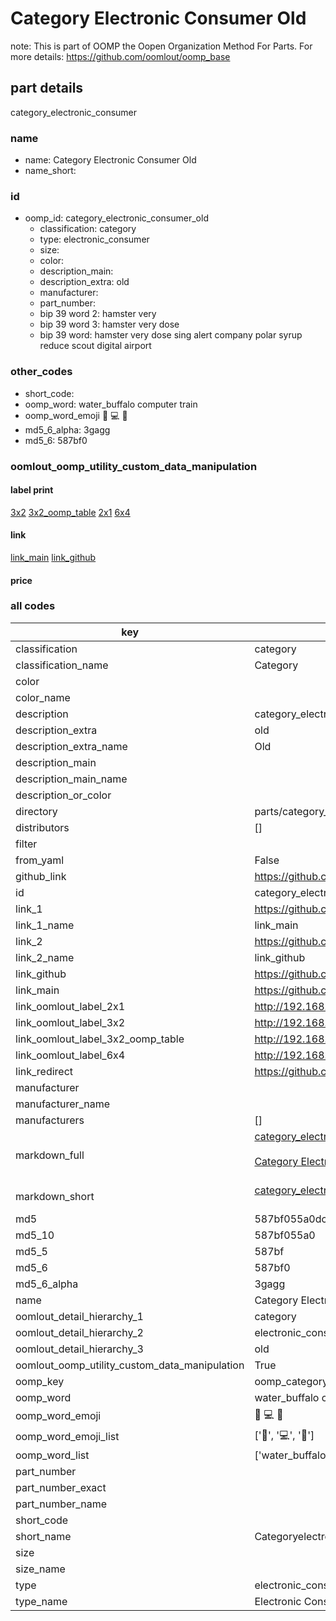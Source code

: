 # Category Electronic Consumer Old  

note: This is part of OOMP the Oopen Organization Method For Parts. For more details: https://github.com/oomlout/oomp_base

##  part details
  



category_electronic_consumer



### name
* name: Category Electronic Consumer Old
* name_short: 
### id
* oomp_id: category_electronic_consumer_old
  * classification: category
  * type: electronic_consumer
  * size: 
  * color: 
  * description_main: 
  * description_extra: old
  * manufacturer: 
  * part_number: 
  * bip 39 word 2: hamster very
  * bip 39 word 3: hamster very dose
  * bip 39 word: hamster very dose sing alert company polar syrup reduce scout digital airport

### other_codes
* short_code: 
* oomp_word: water_buffalo computer train
* oomp_word_emoji :water_buffalo: :computer: :train:
* md5_6_alpha: 3gagg
* md5_6: 587bf0






### oomlout_oomp_utility_custom_data_manipulation
#### label print
[3x2](http://192.168.1.245:1112/?label=oomp%203gagg)
[3x2_oomp_table](http://192.168.1.108:1112/?label=oomp%203gagg)
[2x1](http://192.168.1.242:1112/?label=oomp%203gagg)
[6x4](http://192.168.1.55:1112/?label=oomp%203gagg)    

#### link

[link_main](https://github.com/oomlout/oomlout_oomp_version_1_messy/tree/main/parts/category_electronic_consumer_old) [link_github](https://github.com/oomlout/oomlout_oomp_version_1_messy/tree/main/parts/category_electronic_consumer_old)                             

#### price







### all codes 
| key | value |  
| --- | --- |  
| classification | category |  
| classification_name | Category |  
| color |  |  
| color_name |  |  
| description | category_electronic_consumer |  
| description_extra | old |  
| description_extra_name | Old |  
| description_main |  |  
| description_main_name |  |  
| description_or_color |   |  
| directory | parts/category_electronic_consumer_old |  
| distributors | [] |  
| filter |  |  
| from_yaml | False |  
| github_link | https://github.com/oomlout/oomlout_oomp_part_src/tree/main/parts/category_electronic_consumer_old |  
| id | category_electronic_consumer_old |  
| link_1 | https://github.com/oomlout/oomlout_oomp_version_1_messy/tree/main/parts/category_electronic_consumer_old |  
| link_1_name | link_main |  
| link_2 | https://github.com/oomlout/oomlout_oomp_version_1_messy/tree/main/parts/category_electronic_consumer_old |  
| link_2_name | link_github |  
| link_github | https://github.com/oomlout/oomlout_oomp_version_1_messy/tree/main/parts/category_electronic_consumer_old |  
| link_main | https://github.com/oomlout/oomlout_oomp_version_1_messy/tree/main/parts/category_electronic_consumer_old |  
| link_oomlout_label_2x1 | http://192.168.1.242:1112/?label=oomp%203gagg |  
| link_oomlout_label_3x2 | http://192.168.1.245:1112/?label=oomp%203gagg |  
| link_oomlout_label_3x2_oomp_table | http://192.168.1.108:1112/?label=oomp%203gagg |  
| link_oomlout_label_6x4 | http://192.168.1.55:1112/?label=oomp%203gagg |  
| link_redirect | https://github.com/oomlout/oomlout_oomp_version_1_messy/tree/main/parts/category_electronic_consumer_old |  
| manufacturer |  |  
| manufacturer_name |  |  
| manufacturers | [] |  
| markdown_full | [category_electronic_consumer_old](none)<br>[](none)<br>[Category Electronic Consumer Old](none)<br><br> |  
| markdown_short | [category_electronic_consumer_old](none)<br><br> |  
| md5 | 587bf055a0dcb4ecba031c94833cbb45 |  
| md5_10 | 587bf055a0 |  
| md5_5 | 587bf |  
| md5_6 | 587bf0 |  
| md5_6_alpha | 3gagg |  
| name | Category Electronic Consumer Old |  
| oomlout_detail_hierarchy_1 | category |  
| oomlout_detail_hierarchy_2 | electronic_consumer |  
| oomlout_detail_hierarchy_3 | old |  
| oomlout_oomp_utility_custom_data_manipulation | True |  
| oomp_key | oomp_category_electronic_consumer_old |  
| oomp_word | water_buffalo computer train |  
| oomp_word_emoji | :water_buffalo: :computer: :train: |  
| oomp_word_emoji_list | [':water_buffalo:', ':computer:', ':train:'] |  
| oomp_word_list | ['water_buffalo', 'computer', 'train'] |  
| part_number |  |  
| part_number_exact |  |  
| part_number_name |  |  
| short_code |  |  
| short_name | Categoryelectronicconsumer |  
| size |  |  
| size_name |  |  
| type | electronic_consumer |  
| type_name | Electronic Consumer |  
